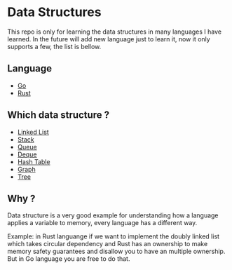 # Data Structures
This repo is only for learning the data structures in many languages I have learned. In the future will add new language just to learn it, now it only supports a few, the list is bellow.

## Language
- [Go](https://github.com/ivandzf/data-structures/tree/main/go)
- [Rust](https://github.com/ivandzf/data-structures/tree/main/rust/src/bin)

## Which data structure ?
- [Linked List](https://en.wikipedia.org/wiki/Linked_list)
- [Stack](https://en.wikipedia.org/wiki/Stack_(abstract_data_type))
- [Queue](https://en.wikipedia.org/wiki/Queue_(abstract_data_type))
- [Deque](https://en.wikipedia.org/wiki/Double-ended_queue)
- [Hash Table](https://en.wikipedia.org/wiki/Hash_table)
- [Graph](https://en.wikipedia.org/wiki/Graph_(abstract_data_type))
- [Tree](https://en.wikipedia.org/wiki/Tree_(data_structure))

## Why ?
Data structure is a very good example for understanding how a language applies a variable to memory, every language has a different way.

Example: in Rust languange if we want to implement the doubly linked list which takes circular dependency and Rust has an ownership to make memory safety guarantees and disallow you to have an multiple ownership. But in Go language you are free to do that.
